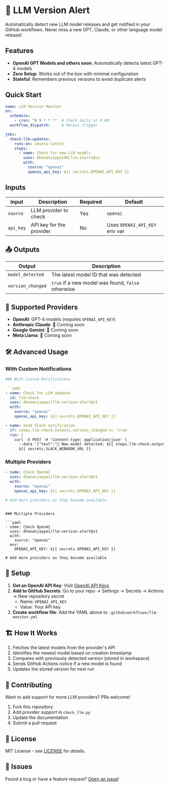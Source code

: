# 🚨 LLM Version Alert

Automatically detect new LLM model releases and get notified in your GitHub workflows. Never miss a new GPT, Claude, or other language model release!

## Features

- **OpenAI GPT Models and others soon**: Automatically detects latest GPT-4 models
- **Zero Setup**: Works out of the box with minimal configuration
- **Stateful**: Remembers previous versions to avoid duplicate alerts

## Quick Start

```yaml
name: LLM Version Monitor
on:
  schedule:
    - cron: "0 9 * * *"  # Check daily at 9 AM
  workflow_dispatch:     # Manual trigger

jobs:
  check-llm-updates:
    runs-on: ubuntu-latest
    steps:
      - name: Check for new LLM models
        uses: dhananjaypai08/llm-alerts@v1
        with:
          source: "openai"
          openai_api_key: ${{ secrets.OPENAI_API_KEY }}
```

## Inputs

| Input | Description | Required | Default |
|-------|-------------|----------|---------|
| `source` | LLM provider to check | Yes | `openai` |
| `api_key` | API key for the provider | No | Uses `OPENAI_API_KEY` env var |

## 📤 Outputs

| Output | Description |
|--------|-------------|
| `model_detected` | The latest model ID that was detected |
| `version_changed` | `true` if a new model was found, `false` otherwise |

## 🔧 Supported Providers

- **OpenAI**: GPT-4 models (requires `OPENAI_API_KEY`)
- **Anthropic Claude**: 🚧 Coming soon
- **Google Gemini**: 🚧 Coming soon
- **Meta Llama**: 🚧 Coming soon

## 🛠️ Advanced Usage

### With Custom Notifications

```yaml
### With Custom Notifications

```yaml
- name: Check for LLM updates
  id: llm-check
  uses: dhananjaypai/llm-version-alert@v1
  with:
    source: "openai"
    openai_api_key: ${{ secrets.OPENAI_API_KEY }}

- name: Send Slack notification
  if: steps.llm-check.outputs.version_changed == 'true'
  run: |
    curl -X POST -H 'Content-type: application/json' \
      --data '{"text":"🚨 New model detected: ${{ steps.llm-check.outputs.model_detected }}"}' \
      ${{ secrets.SLACK_WEBHOOK_URL }}
```

### Multiple Providers

```yaml
- name: Check OpenAI
  uses: dhananjaypai/llm-version-alert@v1
  with:
    source: "openai"
    openai_api_key: ${{ secrets.OPENAI_API_KEY }}

# Add more providers as they become available
```
```

### Multiple Providers

```yaml
- name: Check OpenAI
  uses: dhananjaypai/llm-version-alert@v1
  with:
    source: "openai"
  env:
    OPENAI_API_KEY: ${{ secrets.OPENAI_API_KEY }}

# Add more providers as they become available
```

## 🔐 Setup

1. **Get an OpenAI API Key**: Visit [OpenAI API Keys](https://platform.openai.com/api-keys)
2. **Add to GitHub Secrets**: Go to your repo → Settings → Secrets → Actions → New repository secret
   - Name: `OPENAI_API_KEY`
   - Value: Your API key
3. **Create workflow file**: Add the YAML above to `.github/workflows/llm-monitor.yml`

## 🏗️ How It Works

1. Fetches the latest models from the provider's API
2. Identifies the newest model based on creation timestamp
3. Compares with previously detected version (stored in workspace)
4. Sends GitHub Actions notice if a new model is found
5. Updates the stored version for next run

## 🤝 Contributing

Want to add support for more LLM providers? PRs welcome!

1. Fork this repository
2. Add provider support in `check_llm.py`
3. Update the documentation
4. Submit a pull request

## 📄 License

MIT License - see [LICENSE](LICENSE) for details.

## 🐛 Issues

Found a bug or have a feature request? [Open an issue](https://github.com/dhananjaypai08/llm-alerts/issues)!